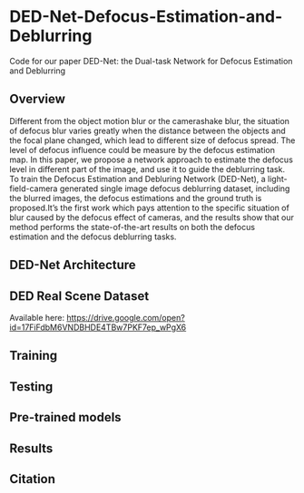 # DED-Net-Defocus-Estimation-and-Deblurring
Code for our paper DED-Net: the Dual-task Network for Defocus Estimation and Deblurring

Overview
----
Different from the object motion blur or the camerashake blur, the situation of defocus blur varies greatly when the distance between the objects and the focal plane changed, which lead to different size of defocus spread. The level of defocus influence could be measure by the defocus estimation map. In this paper, we propose a network approach to estimate the defocus level in different part of the image, and use it to guide the deblurring task. To train the Defocus Estimation and Debluring Network (DED-Net), a light-field-camera generated single image defocus deblurring dataset, including the blurred images, the defocus estimations and the ground truth is proposed.It’s the first work which pays attention to the specific situation of blur caused by the defocus effect of cameras, and the results show that our method performs the state-of-the-art results on both the defocus estimation and the defocus deblurring tasks.

DED-Net Architecture
----

DED Real Scene Dataset
----
Available here: https://drive.google.com/open?id=17FiFdbM6VNDBHDE4TBw7PKF7ep_wPgX6

Training
----

Testing
----

Pre-trained models
----

Results
----

Citation
----

